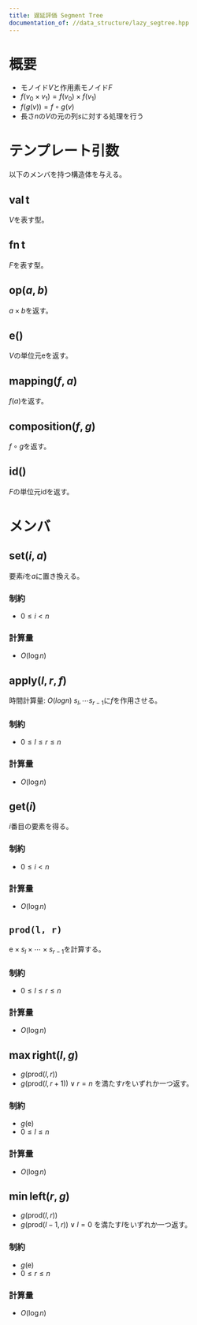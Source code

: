 ```yaml
---
title: 遅延評価 Segment Tree
documentation_of: //data_structure/lazy_segtree.hpp
---
```


# 概要
- モノイド$V$と作用素モノイド$F$
- $f(v_0 \times v_1) = f(v_0) \times f(v_1)$
- $f(g(v)) = f \circ g(v)$
- 長さ$n$の$V$の元の列$s$に対する処理を行う

# テンプレート引数
以下のメンバを持つ構造体を与える。

## $\mathrm{val\,t}$
$V$を表す型。

## $\mathrm{fn\,t}$
$F$を表す型。

## $\mathrm{op}(a, b)$
$a \times b$を返す。

## $\mathrm{e}()$
$V$の単位元$\mathrm{e}$を返す。

## $\mathrm{mapping}(f, a)$
$f(a)$を返す。

## $\mathrm{composition}(f, g)$
$f \circ g$を返す。

## $\mathrm{id}()$
$F$の単位元$\mathrm{id}$を返す。

# メンバ
## $\mathrm{set}(i, a)$
要素$i$を$a$に置き換える。

### 制約
- $0 \leq i < n$

### 計算量
- $O(\log n)$  

## $\mathrm{apply}(l, r, f)$
時間計算量: $O(log n)$
$s_l, \cdots s_{r-1}$に$f$を作用させる。

### 制約
- $0 \leq l \leq r \leq n$

### 計算量
- $O(\log n)$

## $\mathrm{get}(i)$
$i$番目の要素を得る。

### 制約
- $0 \leq i < n$

### 計算量
- $O(\log n)$

## `prod(l, r)`
$\mathrm{e} \times s_l \times \cdots \times s_{r-1}$を計算する。

### 制約
- $0 \leq l \leq r \leq n$

### 計算量
- $O(\log n)$

## $\mathrm{max\,right}(l, g)$
- $g(\mathrm{prod}(l, r))$
- $g(\mathrm{prod}(l, r + 1)) \lor r = n$
を満たす$r$をいずれか一つ返す。

### 制約
- $g(\mathrm{e})$
- $0 \leq l \leq n$

### 計算量
- $O(\log n)$

## $\mathrm{min\,left}(r, g)$
- $g(\mathrm{prod}(l, r))$
- $g(\mathrm{prod}(l - 1, r)) \lor l = 0$
を満たす$l$をいずれか一つ返す。

### 制約
- $g(\mathrm{e})$
- $0 \leq r \leq n$

### 計算量
- $O(\log n)$